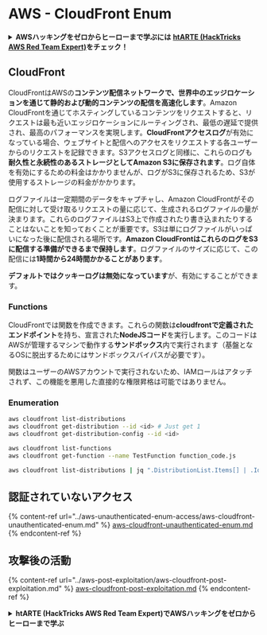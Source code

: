 # AWS - CloudFront Enum

<details>

<summary><strong>AWSハッキングをゼロからヒーローまで学ぶには</strong> <a href="https://training.hacktricks.xyz/courses/arte"><strong>htARTE (HackTricks AWS Red Team Expert)</strong></a><strong>をチェック！</strong></summary>

HackTricksをサポートする他の方法:

* **HackTricksにあなたの会社を広告したい**、または**HackTricksをPDFでダウンロードしたい**場合は、[**サブスクリプションプラン**](https://github.com/sponsors/carlospolop)をチェックしてください！
* [**公式PEASS & HackTricksグッズ**](https://peass.creator-spring.com)を入手する
* [**The PEASS Family**](https://opensea.io/collection/the-peass-family)を発見し、独占的な[**NFTs**](https://opensea.io/collection/the-peass-family)のコレクションをチェックする
* 💬 [**Discordグループ**](https://discord.gg/hRep4RUj7f)に**参加する**か、[**テレグラムグループ**](https://t.me/peass)に参加するか、**Twitter** 🐦 [**@carlospolopm**](https://twitter.com/carlospolopm)で**フォローする**。
* **HackTricks**の[**GitHubリポジトリ**](https://github.com/carlospolop/hacktricks)と[**HackTricks Cloud**](https://github.com/carlospolop/hacktricks-cloud)にPRを提出して、あなたのハッキングテクニックを共有する。

</details>

## CloudFront

CloudFrontはAWSの**コンテンツ配信ネットワークで、世界中のエッジロケーションを通じて静的および動的コンテンツの配信を高速化します**。Amazon CloudFrontを通じてホスティングしているコンテンツをリクエストすると、リクエストは最も近いエッジロケーションにルーティングされ、最低の遅延で提供され、最高のパフォーマンスを実現します。**CloudFrontアクセスログ**が有効になっている場合、ウェブサイトと配信へのアクセスをリクエストする各ユーザーからのリクエストを記録できます。S3アクセスログと同様に、これらのログも**耐久性と永続性のあるストレージとしてAmazon S3に保存されます**。ログ自体を有効にするための料金はかかりませんが、ログがS3に保存されるため、S3が使用するストレージの料金がかかります。

ログファイルは一定期間のデータをキャプチャし、Amazon CloudFrontがその配信に対して受け取るリクエストの量に応じて、生成されるログファイルの量が決まります。これらのログファイルはS3上で作成されたり書き込まれたりすることはないことを知っておくことが重要です。S3は単にログファイルがいっぱいになった後に配信される場所です。**Amazon CloudFrontはこれらのログをS3に配信する準備ができるまで保持します**。ログファイルのサイズに応じて、この配信には**1時間から24時間かかることがあります**。

**デフォルトではクッキーログは無効になっています**が、有効にすることができます。

### Functions

CloudFrontでは関数を作成できます。これらの関数は**cloudfrontで定義されたエンドポイント**を持ち、宣言された**NodeJSコード**を実行します。このコードはAWSが管理するマシンで動作する**サンドボックス**内で実行されます（基盤となるOSに脱出するためにはサンドボックスバイパスが必要です）。

関数はユーザーのAWSアカウントで実行されないため、IAMロールはアタッチされず、この機能を悪用した直接的な権限昇格は可能ではありません。

### Enumeration
```bash
aws cloudfront list-distributions
aws cloudfront get-distribution --id <id> # Just get 1
aws cloudfront get-distribution-config --id <id>

aws cloudfront list-functions
aws cloudfront get-function --name TestFunction function_code.js

aws cloudfront list-distributions | jq ".DistributionList.Items[] | .Id, .Origins.Items[].Id, .Origins.Items[].DomainName, .AliasICPRecordals[].CNAME"
```
## 認証されていないアクセス

{% content-ref url="../aws-unauthenticated-enum-access/aws-cloudfront-unauthenticated-enum.md" %}
[aws-cloudfront-unauthenticated-enum.md](../aws-unauthenticated-enum-access/aws-cloudfront-unauthenticated-enum.md)
{% endcontent-ref %}

## 攻撃後の活動

{% content-ref url="../aws-post-exploitation/aws-cloudfront-post-exploitation.md" %}
[aws-cloudfront-post-exploitation.md](../aws-post-exploitation/aws-cloudfront-post-exploitation.md)
{% endcontent-ref %}

<details>

<summary><strong>htARTE (HackTricks AWS Red Team Expert)でAWSハッキングをゼロからヒーローまで学ぶ</strong></summary>

HackTricksをサポートする他の方法:

* **HackTricksにあなたの会社を広告したい**、または**HackTricksをPDFでダウンロードしたい**場合は、[**サブスクリプションプラン**](https://github.com/sponsors/carlospolop)をチェックしてください！
* [**公式PEASS & HackTricksグッズ**](https://peass.creator-spring.com)を手に入れましょう。
* [**The PEASS Family**](https://opensea.io/collection/the-peass-family)を発見し、独占的な[**NFTs**](https://opensea.io/collection/the-peass-family)のコレクションをチェックしてください。
* 💬 [**Discordグループ**](https://discord.gg/hRep4RUj7f)に**参加する**か、[**テレグラムグループ**](https://t.me/peass)に参加するか、**Twitter** 🐦 [**@carlospolopm**](https://twitter.com/carlospolopm)で**フォロー**してください。
* [**HackTricks**](https://github.com/carlospolop/hacktricks)と[**HackTricks Cloud**](https://github.com/carlospolop/hacktricks-cloud)のgithubリポジトリにPRを提出して、あなたのハッキングのコツを**共有**してください。

</details>
